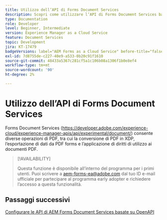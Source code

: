 ```yaml
---
title: Utilizzo dell’API di Forms Document Services
description: Scopri come utilizzare l’API di Forms Document Services basata su OpenAPI
type: Documentation
role: Developer
level: Beginner, Intermediate
version: Experience Manager as a Cloud Service
feature: Document Services
topic: Development
jira: KT-17479
badgeVersions: label="AEM Forms as a Cloud Service" before-title="false"
exl-id: 7d8755de-c227-40e9-a533-0b20c91f1610
source-git-commit: 48433a5367c281cf5a1c106b08a1306f1b0e8ef4
workflow-type: tm+mt
source-wordcount: '90'
ht-degree: 2%

---
```


# Utilizzo dell’API di Forms Document Services

Forms Document Services (https://developer.adobe.com/experience-cloud/experience-manager-apis/api/experimental/document/) consente diverse operazioni di PDF, tra cui la conversione di PDF in XDP, l’esportazione di dati da PDF forms e l’applicazione di diritti di utilizzo ai documenti PDF.

>[!AVAILABILITY]
>
>Questa funzione è disponibile all’interno del programma per i primi utenti. Puoi scrivere a aem-forms-ea@adobe.com dal tuo ID e-mail ufficiale per partecipare al programma early adopter e richiedere l’accesso a questa funzionalità.


## Passaggi successivi

[Configurare le API di AEM Forms Document Services basate su OpenAPI](using-open-api.md)
